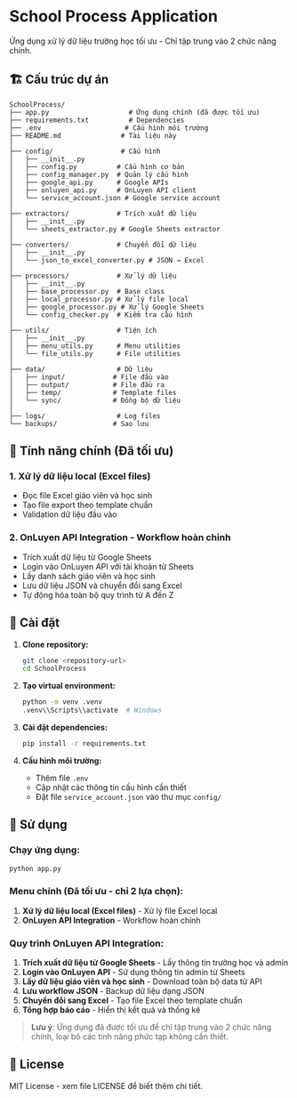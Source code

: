 # School Process Application

Ứng dụng xử lý dữ liệu trường học tối ưu - Chỉ tập trung vào 2 chức năng chính.

## 🏗️ Cấu trúc dự án

```
SchoolProcess/
├── app.py                    # Ứng dụng chính (đã được tối ưu)
├── requirements.txt          # Dependencies
├── .env                     # Cấu hình môi trường
├── README.md               # Tài liệu này
│
├── config/                 # Cấu hình
│   ├── __init__.py
│   ├── config.py          # Cấu hình cơ bản
│   ├── config_manager.py  # Quản lý cấu hình
│   ├── google_api.py      # Google APIs
│   ├── onluyen_api.py     # OnLuyen API client
│   └── service_account.json # Google service account
│
├── extractors/            # Trích xuất dữ liệu
│   ├── __init__.py
│   └── sheets_extractor.py # Google Sheets extractor
│
├── converters/            # Chuyển đổi dữ liệu
│   ├── __init__.py
│   └── json_to_excel_converter.py # JSON → Excel
│
├── processors/            # Xử lý dữ liệu
│   ├── __init__.py
│   ├── base_processor.py  # Base class
│   ├── local_processor.py # Xử lý file local
│   ├── google_processor.py # Xử lý Google Sheets
│   └── config_checker.py  # Kiểm tra cấu hình
│
├── utils/                 # Tiện ích
│   ├── __init__.py
│   ├── menu_utils.py      # Menu utilities
│   └── file_utils.py      # File utilities
│
├── data/                  # Dữ liệu
│   ├── input/            # File đầu vào
│   ├── output/           # File đầu ra
│   ├── temp/             # Template files
│   └── sync/             # Đồng bộ dữ liệu
│
├── logs/                  # Log files
└── backups/              # Sao lưu
```

## 🚀 Tính năng chính (Đã tối ưu)

### 1. Xử lý dữ liệu local (Excel files)

- Đọc file Excel giáo viên và học sinh
- Tạo file export theo template chuẩn
- Validation dữ liệu đầu vào

### 2. OnLuyen API Integration - Workflow hoàn chỉnh

- Trích xuất dữ liệu từ Google Sheets
- Login vào OnLuyen API với tài khoản từ Sheets
- Lấy danh sách giáo viên và học sinh
- Lưu dữ liệu JSON và chuyển đổi sang Excel
- Tự động hóa toàn bộ quy trình từ A đến Z

## 🔧 Cài đặt

1. **Clone repository:**

   ```bash
   git clone <repository-url>
   cd SchoolProcess
   ```

2. **Tạo virtual environment:**

   ```bash
   python -m venv .venv
   .venv\\Scripts\\activate  # Windows
   ```

3. **Cài đặt dependencies:**

   ```bash
   pip install -r requirements.txt
   ```

4. **Cấu hình môi trường:**
   - Thêm file `.env`
   - Cập nhật các thông tin cấu hình cần thiết
   - Đặt file `service_account.json` vào thư mục `config/`

## 🎯 Sử dụng

### Chạy ứng dụng:

```bash
python app.py
```

### Menu chính (Đã tối ưu - chỉ 2 lựa chọn):

1. **Xử lý dữ liệu local (Excel files)** - Xử lý file Excel local
2. **OnLuyen API Integration** - Workflow hoàn chỉnh

### Quy trình OnLuyen API Integration:

1. **Trích xuất dữ liệu từ Google Sheets** - Lấy thông tin trường học và admin
2. **Login vào OnLuyen API** - Sử dụng thông tin admin từ Sheets
3. **Lấy dữ liệu giáo viên và học sinh** - Download toàn bộ data từ API
4. **Lưu workflow JSON** - Backup dữ liệu dạng JSON
5. **Chuyển đổi sang Excel** - Tạo file Excel theo template chuẩn
6. **Tổng hợp báo cáo** - Hiển thị kết quả và thống kê

> **Lưu ý**: Ứng dụng đã được tối ưu để chỉ tập trung vào 2 chức năng chính, loại bỏ các tính năng phức tạp không cần thiết.

## 📄 License

MIT License - xem file LICENSE để biết thêm chi tiết.
